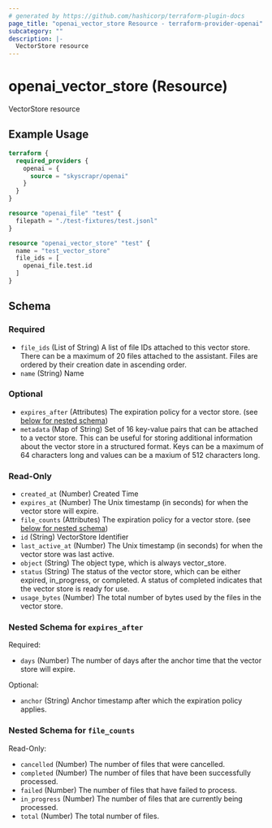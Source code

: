```yaml
---
# generated by https://github.com/hashicorp/terraform-plugin-docs
page_title: "openai_vector_store Resource - terraform-provider-openai"
subcategory: ""
description: |-
  VectorStore resource
---
```


# openai_vector_store (Resource)

VectorStore resource

## Example Usage

```terraform
terraform {
  required_providers {
    openai = {
      source = "skyscrapr/openai"
    }
  }
}

resource "openai_file" "test" {
  filepath = "./test-fixtures/test.jsonl"
}

resource "openai_vector_store" "test" {
  name = "test_vector_store"
  file_ids = [
    openai_file.test.id
  ]
}
```

<!-- schema generated by tfplugindocs -->
## Schema

### Required

- `file_ids` (List of String) A list of file IDs attached to this vector store. There can be a maximum of 20 files attached to the assistant. Files are ordered by their creation date in ascending order.
- `name` (String) Name

### Optional

- `expires_after` (Attributes) The expiration policy for a vector store. (see [below for nested schema](#nestedatt--expires_after))
- `metadata` (Map of String) Set of 16 key-value pairs that can be attached to a vector store. This can be useful for storing additional information about the vector store in a structured format. Keys can be a maximum of 64 characters long and values can be a maxium of 512 characters long.

### Read-Only

- `created_at` (Number) Created Time
- `expires_at` (Number) The Unix timestamp (in seconds) for when the vector store will expire.
- `file_counts` (Attributes) The expiration policy for a vector store. (see [below for nested schema](#nestedatt--file_counts))
- `id` (String) VectorStore Identifier
- `last_active_at` (Number) The Unix timestamp (in seconds) for when the vector store was last active.
- `object` (String) The object type, which is always vector_store.
- `status` (String) The status of the vector store, which can be either expired, in_progress, or completed. A status of completed indicates that the vector store is ready for use.
- `usage_bytes` (Number) The total number of bytes used by the files in the vector store.

<a id="nestedatt--expires_after"></a>
### Nested Schema for `expires_after`

Required:

- `days` (Number) The number of days after the anchor time that the vector store will expire.

Optional:

- `anchor` (String) Anchor timestamp after which the expiration policy applies.


<a id="nestedatt--file_counts"></a>
### Nested Schema for `file_counts`

Read-Only:

- `cancelled` (Number) The number of files that were cancelled.
- `completed` (Number) The number of files that have been successfully processed.
- `failed` (Number) The number of files that have failed to process.
- `in_progress` (Number) The number of files that are currently being processed.
- `total` (Number) The total number of files.
